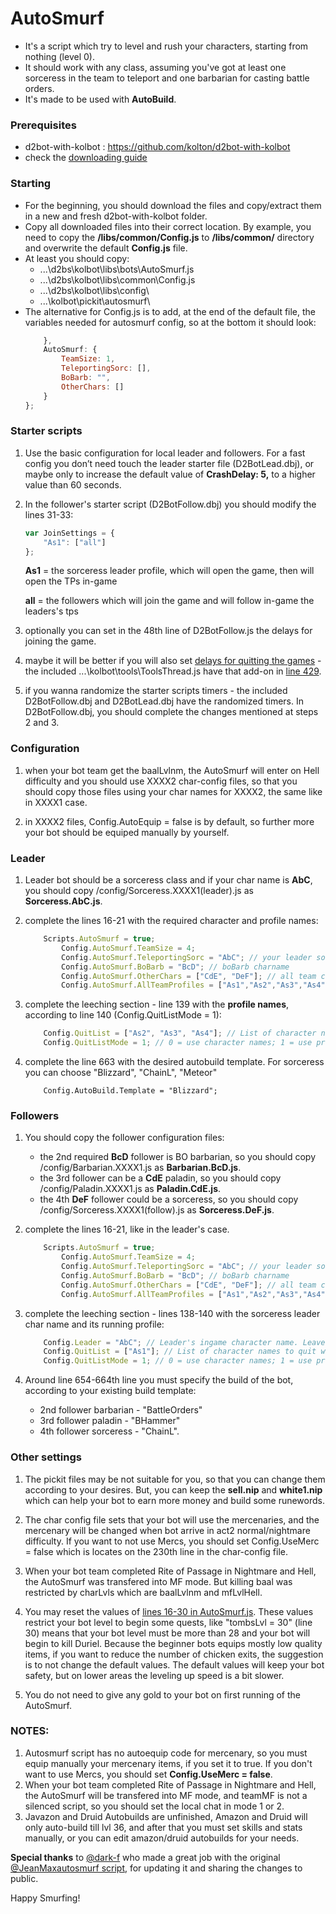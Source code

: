 # AutoSmurf

- It's a script which try to level and rush your characters, starting from nothing (level 0).
- It should work with any class, assuming you've got at least one sorceress in the team to teleport and one barbarian for casting battle orders.
- It's made to be used with **AutoBuild**.

### Prerequisites

- d2bot-with-kolbot : https://github.com/kolton/d2bot-with-kolbot
- check the [downloading guide](https://github.com/blizzhackers/documentation/blob/master/d2bot/Download.md#download)

### Starting

- For the beginning, you should download the files and copy/extract them in a new and fresh d2bot-with-kolbot folder.
- Copy all downloaded files into their correct location. By example, you need to copy the **/libs/common/Config.js** to **/libs/common/** directory and overwrite the default **Config.js** file. 
- At least you should copy:
	- ...\d2bs\kolbot\libs\bots\AutoSmurf.js
	- ...\d2bs\kolbot\libs\common\Config.js
	- ...\d2bs\kolbot\libs\config\
	- ...\kolbot\pickit\autosmurf\
- The alternative for Config.js is to add, at the end of the default file, the variables needed for autosmurf config, so at the bottom it should look:
	```javascript
		},
		AutoSmurf: {
			TeamSize: 1,
			TeleportingSorc: [],
			BoBarb: "",
			OtherChars: []
		}
	};
	```	

### Starter scripts

1. Use the basic configuration for local leader and followers. For a fast config you don’t need touch the leader starter file (D2BotLead.dbj), or maybe only to increase the default value of 	**CrashDelay: 5,** to a higher value than 60 seconds.

2. In the follower's starter script (D2BotFollow.dbj) you should modify the lines 31-33:
	```javascript
	var JoinSettings = {
		"As1": ["all"]
	};
	```
	**As1** = the sorceress leader profile, which will open the game, then will open the TPs in-game

	**all** = the followers which will join the game and will follow in-game the leaders's tps

3. optionally you can set in the 48th line of D2BotFollow.js the delays for joining the game.

4. maybe it will be better if you will also set [delays for quitting the games](https://github.com/blizzhackers/documentation/blob/master/kolbot/MultiBotting.md#followers-exit-delays) - the included ...\kolbot\tools\ToolsThread.js have that add-on in [line 429](https://github.com/blizzhackers/autosmurf/blob/master/d2bs/kolbot/tools/ToolsThread.js#L429).

5. if you wanna randomize the starter scripts timers - the included D2BotFollow.dbj and D2BotLead.dbj have the randomized timers. In D2BotFollow.dbj, you should complete the changes mentioned at steps 2 and 3.

### Configuration

1. when your bot team get the baalLvlnm, the AutoSmurf will enter on Hell difficulty and you should use XXXX2 char-config files, so that you should copy those files using your char names for XXXX2, the same like in XXXX1 case.

2. in XXXX2 files, Config.AutoEquip = false is by default, so  further more your bot should be equiped manually by yourself. 

### Leader

1. Leader bot should be a sorceress class and if your char name is **AbC**, you should copy /config/Sorceress.XXXX1(leader).js as **Sorceress.AbC.js**.

2. complete the lines 16-21 with the required character and profile names:
	```javascript
		Scripts.AutoSmurf = true;
			Config.AutoSmurf.TeamSize = 4;
			Config.AutoSmurf.TeleportingSorc = "AbC"; // your leader sorceress charname.
			Config.AutoSmurf.BoBarb = "BcD"; // boBarb charname
			Config.AutoSmurf.OtherChars = ["CdE", "DeF"]; // all team charnames, excluding the leader and boBarb
			Config.AutoSmurf.AllTeamProfiles = ["As1","As2","As3","As4"]; // the whole team PROFILE names
	```

2. complete the leeching section - line 139 with the **profile names**, according to line 140 (Config.QuitListMode = 1):
	```javascript
		Config.QuitList = ["As2", "As3", "As4"]; // List of character names to quit with.
		Config.QuitListMode = 1; // 0 = use character names; 1 = use profile names (all profiles must run on the same computer).
	```

3. complete the line 663 with the desired autobuild template. For sorceress you can choose "Blizzard", "ChainL", "Meteor" 
	```
		Config.AutoBuild.Template = "Blizzard";
	```

### Followers

1. You should copy the follower configuration files:
	- the 2nd required **BcD** follower is BO barbarian, so you should copy /config/Barbarian.XXXX1.js as **Barbarian.BcD.js**.
	- the 3rd follower can be a **CdE** paladin, so you should copy /config/Paladin.XXXX1.js as **Paladin.CdE.js**.
	- the 4th **DeF** follower could be a sorceress, so you should copy /config/Sorceress.XXXX1(follow).js as **Sorceress.DeF.js**.

1. complete the lines 16-21, like in the leader's case.
	```javascript
		Scripts.AutoSmurf = true;
			Config.AutoSmurf.TeamSize = 4;
			Config.AutoSmurf.TeleportingSorc = "AbC"; // your leader sorceress charname.
			Config.AutoSmurf.BoBarb = "BcD"; // boBarb charname
			Config.AutoSmurf.OtherChars = ["CdE", "DeF"]; // all team charnames, excluding the leader and boBarb
			Config.AutoSmurf.AllTeamProfiles = ["As1","As2","As3","As4"]; // the whole team PROFILE names
	```

2. complete the leeching section - lines 138-140 with the sorceress leader char name and its running profile:
	```javascript
		Config.Leader = "AbC"; // Leader's ingame character name. Leave blank to try auto-detection (works in AutoBaal, Wakka, MFHelper)
		Config.QuitList = ["As1"]; // List of character names to quit with.
		Config.QuitListMode = 1; // 0 = use character names; 1 = use profile names (all profiles must run on the same computer).
	```

3. Around line 654-664th line you must specify the build of the bot, according to your existing build template:
	- 2nd follower barbarian - "BattleOrders"
	- 3rd follower paladin - "BHammer"
	- 4th follower sorceress - "ChainL".

### Other settings

1. The pickit files may be not suitable for you, so that you can change them according to your desires. But, you can keep the **sell.nip** and **white1.nip** which can help your bot to earn more money and build some runewords.

2. The char config file sets that your bot will use the mercenaries, and the mercenary will be changed when bot arrive in act2 normal/nightmare difficulty.
If you want to not use Mercs, you should set Config.UseMerc = false which is locates on the 230th line in the char-config file. 

3. When your bot team completed Rite of Passage in Nightmare and Hell, the AutoSmurf was transfered into MF mode. But killing baal was restricted by charLvls which are baalLvlnm and mfLvlHell.

4. You may reset the values of [lines 16-30 in AutoSmurf.js](https://github.com/blizzhackers/autosmurf/blob/master/d2bs/kolbot/libs/bots/AutoSmurf.js#L16-L30). These values restrict your bot level to begin some quests, like "tombsLvl = 30" (line 30) means that your bot level must be more than 28 and your bot will begin to kill Duriel. Because the beginner bots equips mostly low quality items, if you want to reduce the number of chicken exits, the suggestion is to not change the default values. The default values will keep your bot safety, but on lower areas the leveling up speed is a bit slower.

5. You do not need to give any gold to your bot on first running of the AutoSmurf.


### NOTES:
1. Autosmurf script has no autoequip code for mercenary, so you must equip manually your mercenary items, if you set it to true. If you don't want to use Mercs, you should set **Config.UseMerc = false**. 
2. When your bot team completed Rite of Passage in Nightmare and Hell, the AutoSmurf will be transfered into MF mode, and teamMF is not a silenced script, so you should set the local chat in mode 1 or 2.
3. Javazon and Druid Autobuilds are unfinished, Amazon and Druid will only auto-build till lvl 36, and after that you must set skills and stats manually, or you can edit amazon/druid autobuilds for your needs.


**Special thanks** to [@dark-f](https://d2bot.discourse.group/u/hk-dark-f/) who made a great job with the original [@JeanMax](https://github.com/JeanMax/)[autosmurf script](https://github.com/JeanMax/AutoSmurf), for updating it and sharing the changes to public.

Happy Smurfing!
